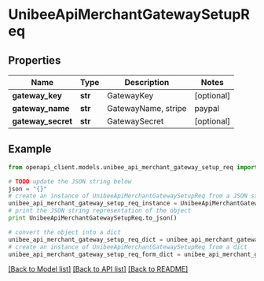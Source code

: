# UnibeeApiMerchantGatewaySetupReq


## Properties

Name | Type | Description | Notes
------------ | ------------- | ------------- | -------------
**gateway_key** | **str** | GatewayKey | [optional] 
**gateway_name** | **str** | GatewayName, stripe|paypal|changelly | 
**gateway_secret** | **str** | GatewaySecret | [optional] 

## Example

```python
from openapi_client.models.unibee_api_merchant_gateway_setup_req import UnibeeApiMerchantGatewaySetupReq

# TODO update the JSON string below
json = "{}"
# create an instance of UnibeeApiMerchantGatewaySetupReq from a JSON string
unibee_api_merchant_gateway_setup_req_instance = UnibeeApiMerchantGatewaySetupReq.from_json(json)
# print the JSON string representation of the object
print UnibeeApiMerchantGatewaySetupReq.to_json()

# convert the object into a dict
unibee_api_merchant_gateway_setup_req_dict = unibee_api_merchant_gateway_setup_req_instance.to_dict()
# create an instance of UnibeeApiMerchantGatewaySetupReq from a dict
unibee_api_merchant_gateway_setup_req_form_dict = unibee_api_merchant_gateway_setup_req.from_dict(unibee_api_merchant_gateway_setup_req_dict)
```
[[Back to Model list]](../README.md#documentation-for-models) [[Back to API list]](../README.md#documentation-for-api-endpoints) [[Back to README]](../README.md)


